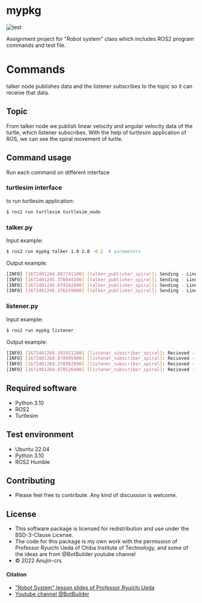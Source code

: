 # mypkg
![test](https://github.com/Anujin-crs/mypkg/actions/workflows/test.yml/badge.svg)

Assignment project for "Robot system" class which includes ROS2 program commands and test file.

# Commands

talker node publishes data and the listener subscribes to the topic so it can receive that data.

## Topic
From talker node we publish linear velocity and angular velocity data of the turtle, which listener subscribes.
With the help of turtlesim application of ROS, we can see the spiral movement of turtle.

## Command usage 
Run each command on different interface

### turtlesim interface
to run turtlesim application:
```bash
$ ros2 run turtlesim turtlesim_node
```

### talker.py
Input example:
```bash
$ ros2 run mypkg talker 1.0 2.0 -0.2  # parameters
```
Output example:
```bash
[INFO] [1672401244.887741100] [talker_publisher_spiral]: Sending - Linear Velocity : 1.000000, Angular Velocity : 2.000000
[INFO] [1672401245.376044300] [talker_publisher_spiral]: Sending - Linear Velocity : 1.000000, Angular Velocity : 1.800000
[INFO] [1672401245.874582800] [talker_publisher_spiral]: Sending - Linear Velocity : 1.000000, Angular Velocity : 1.600000
[INFO] [1672401246.376259800] [talker_publisher_spiral]: Sending - Linear Velocity : 1.000000, Angular Velocity : 1.400000
```

### listener.py
Input example:
```bash
$ ros2 run mypkg listener
```
Output example:
```bash
[INFO] [1672401268.392911200] [listener_subscriber_spiral]: Recieved - Linear Velocity : 1.000000, Angular Velocity : -7.400000
[INFO] [1672401268.878995900] [listener_subscriber_spiral]: Recieved - Linear Velocity : 1.000000, Angular Velocity : -7.600000
[INFO] [1672401269.378982800] [listener_subscriber_spiral]: Recieved - Linear Velocity : 1.000000, Angular Velocity : -7.800000
[INFO] [1672401269.878526400] [listener_subscriber_spiral]: Recieved - Linear Velocity : 1.000000, Angular Velocity : -8.000000
```

## Required software
* Python 3.10
* ROS2
* Turtlesim

## Test environment
* Ubuntu 22.04
* Python 3.10
* ROS2 Humble

## Contributing
* Please feel free to contribute. Any kind of discussion is welcome.

## License
* This software package is licensed for redistribution and use under the BSD-3-Clause License.
* The code for this package is my own work with the permission of Professor Ryuichi Ueda of Chiba Institute of Technology, and some of the ideas are from @BotBuilder youtube channel
* © 2022 Anujin-crs

#### Citation
* ["Robot System" lesson slides of Professor Ryuichi Ueda](https://github.com/ryuichiueda/my_slides/tree/master/robosys_2022)
* [Youtube channel @BotBuilder](https://www.youtube.com/@botbuilder3492)
 
  
